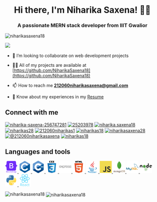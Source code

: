<h1 align="center">Hi there, I'm Niharika Saxena! 👋🏻</h1>
<h3 align="center">A passionate MERN stack developer from IIIT Gwalior</h3>

<p><img src="https://komarev.com/ghpvc/?username=niharikasaxena18&label=Profile%20views&color=0e75b6&style=flat" alt="niharikasaxena18"/></p>
<p><a href="https://github.com/ryo-ma/github-profile-trophy"><img src="https://github-profile-trophy.vercel.app/?username=NiharikaSaxena18&theme=radical"></a></p>

- 👯 I’m looking to collaborate on web development projects

- 👨‍💻 All of my projects are available at [https://github.com/NiharikaSaxena18](https://github.com/NiharikaSaxena18)

- 📫 How to reach me **212060niharikasaxena@gmail.com**

- 📄 Know about my experiences in my [Resume](link)

## Connect with me
<a href="https://linkedin.com/in/niharika-saxena-256747281" target="blank"><img align="center" src="https://raw.githubusercontent.com/rahuldkjain/github-profile-readme-generator/master/src/images/icons/Social/linked-in-alt.svg" alt="niharika-saxena-256747281" height="30" width="40" /></a>
<a href="https://stackoverflow.com/users/25203978" target="blank"><img align="center" src="https://raw.githubusercontent.com/rahuldkjain/github-profile-readme-generator/master/src/images/icons/Social/stack-overflow.svg" alt="25203978" height="30" width="40" /></a>
<a href="https://instagram.com/niharika.saxena18" target="blank"><img align="center" src="https://raw.githubusercontent.com/rahuldkjain/github-profile-readme-generator/master/src/images/icons/Social/instagram.svg" alt="niharika.saxena18" height="30" width="40" /></a>
<a href="https://www.codechef.com/users/niharikas28" target="blank"><img align="center" src="https://cdn.jsdelivr.net/npm/simple-icons@3.1.0/icons/codechef.svg" alt="niharikas28" height="30" width="40" /></a>
<a href="https://www.hackerrank.com/212060niharikas1" target="blank"><img align="center" src="https://raw.githubusercontent.com/rahuldkjain/github-profile-readme-generator/master/src/images/icons/Social/hackerrank.svg" alt="212060niharikas1" height="30" width="40" /></a>
<a href="https://codeforces.com/profile/niharikas18" target="blank"><img align="center" src="https://raw.githubusercontent.com/rahuldkjain/github-profile-readme-generator/master/src/images/icons/Social/codeforces.svg" alt="niharikas18" height="30" width="40" /></a>
<a href="https://www.leetcode.com/niharikasaxena28" target="blank"><img align="center" src="https://raw.githubusercontent.com/rahuldkjain/github-profile-readme-generator/master/src/images/icons/Social/leet-code.svg" alt="niharikasaxena28" height="30" width="40" /></a>
<a href="https://www.hackerearth.com/@212060niharikasaxena" target="blank"><img align="center" src="https://raw.githubusercontent.com/rahuldkjain/github-profile-readme-generator/master/src/images/icons/Social/hackerearth.svg" alt="@212060niharikasaxena" height="30" width="40" /></a>
<a href="https://auth.geeksforgeeks.org/user/niharikas18" target="blank"><img align="center" src="https://raw.githubusercontent.com/rahuldkjain/github-profile-readme-generator/master/src/images/icons/Social/geeks-for-geeks.svg" alt="niharikas18" height="30" width="40" /></a>
</p>

## Languages and tools
<p align="left"> <a href="https://getbootstrap.com" target="_blank" rel="noreferrer"> <img src="https://raw.githubusercontent.com/devicons/devicon/master/icons/bootstrap/bootstrap-plain-wordmark.svg" alt="bootstrap" width="40" height="40"/> </a> <a href="https://www.cprogramming.com/" target="_blank" rel="noreferrer"> <img src="https://raw.githubusercontent.com/devicons/devicon/master/icons/c/c-original.svg" alt="c" width="40" height="40"/> </a> <a href="https://www.w3schools.com/cpp/" target="_blank" rel="noreferrer"> <img src="https://raw.githubusercontent.com/devicons/devicon/master/icons/cplusplus/cplusplus-original.svg" alt="cplusplus" width="40" height="40"/> </a> <a href="https://www.w3schools.com/css/" target="_blank" rel="noreferrer"> <img src="https://raw.githubusercontent.com/devicons/devicon/master/icons/css3/css3-original-wordmark.svg" alt="css3" width="40" height="40"/> </a> <a href="https://expressjs.com" target="_blank" rel="noreferrer"> <img src="https://raw.githubusercontent.com/devicons/devicon/master/icons/express/express-original-wordmark.svg" alt="express" width="40" height="40"/> </a> <a href="https://www.w3.org/html/" target="_blank" rel="noreferrer"> <img src="https://raw.githubusercontent.com/devicons/devicon/master/icons/html5/html5-original-wordmark.svg" alt="html5" width="40" height="40"/> </a> <a href="https://www.java.com" target="_blank" rel="noreferrer"> <img src="https://raw.githubusercontent.com/devicons/devicon/master/icons/java/java-original.svg" alt="java" width="40" height="40"/> </a> <a href="https://developer.mozilla.org/en-US/docs/Web/JavaScript" target="_blank" rel="noreferrer"> <img src="https://raw.githubusercontent.com/devicons/devicon/master/icons/javascript/javascript-original.svg" alt="javascript" width="40" height="40"/> </a> <a href="https://www.mongodb.com/" target="_blank" rel="noreferrer"> <img src="https://raw.githubusercontent.com/devicons/devicon/master/icons/mongodb/mongodb-original-wordmark.svg" alt="mongodb" width="40" height="40"/> </a> <a href="https://www.mysql.com/" target="_blank" rel="noreferrer"> <img src="https://raw.githubusercontent.com/devicons/devicon/master/icons/mysql/mysql-original-wordmark.svg" alt="mysql" width="40" height="40"/> </a> <a href="https://nodejs.org" target="_blank" rel="noreferrer"> <img src="https://raw.githubusercontent.com/devicons/devicon/master/icons/nodejs/nodejs-original-wordmark.svg" alt="nodejs" width="40" height="40"/> </a> <a href="https://www.python.org" target="_blank" rel="noreferrer"> <img src="https://raw.githubusercontent.com/devicons/devicon/master/icons/python/python-original.svg" alt="python" width="40" height="40"/> </a> <a href="https://reactjs.org/" target="_blank" rel="noreferrer"> <img src="https://raw.githubusercontent.com/devicons/devicon/master/icons/react/react-original-wordmark.svg" alt="react" width="40" height="40"/> </a> </p>

<p><img align="left" src="https://github-readme-stats.vercel.app/api/top-langs?username=niharikasaxena18&show_icons=true&locale=en&layout=compact&theme=dark" alt="niharikasaxena18" /></p>

<p>&nbsp;<img align="center" src="https://github-readme-stats.vercel.app/api?username=niharikasaxena18&show_icons=true&locale=en&theme=dark" alt="niharikasaxena18" /></p>
